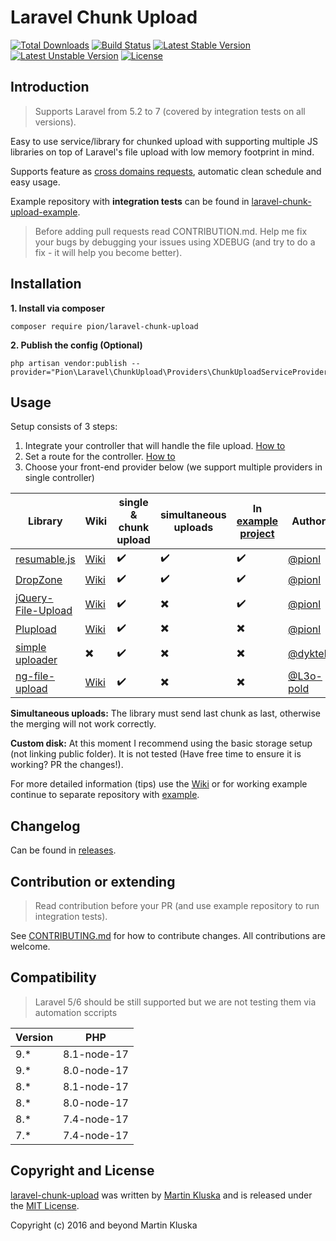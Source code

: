 # Laravel Chunk Upload

[![Total Downloads](https://poser.pugx.org/pion/laravel-chunk-upload/downloads?format=flat)](https://packagist.org/packages/pion/laravel-chunk-upload)
[![Build Status](https://github.com/pionl/laravel-chunk-upload/workflows/build/badge.svg)](https://github.com/pionl/laravel-chunk-upload/actions)
[![Latest Stable Version](https://poser.pugx.org/pion/laravel-chunk-upload/v/stable?format=flat)](https://packagist.org/packages/pion/laravel-chunk-upload)
[![Latest Unstable Version](https://poser.pugx.org/pion/laravel-chunk-upload/v/unstable?format=flat)](https://packagist.org/packages/pion/laravel-chunk-upload)
[![License](https://poser.pugx.org/pion/laravel-chunk-upload/license)](https://packagist.org/packages/pion/laravel-chunk-upload)

## Introduction

> Supports Laravel from 5.2 to 7 (covered by integration tests on all versions).

Easy to use service/library for chunked upload with supporting multiple JS libraries on top of Laravel's file upload with low memory footprint in mind. 

Supports feature as [cross domains requests](https://github.com/pionl/laravel-chunk-upload/wiki/cross-domain-requests), automatic clean schedule and easy usage.

Example repository with **integration tests** can be found in [laravel-chunk-upload-example](https://github.com/pionl/laravel-chunk-upload-example).

> Before adding pull requests read CONTRIBUTION.md. Help me fix your bugs by debugging your issues using XDEBUG (and try to do a fix - it will help you become better).

## Installation

**1. Install via composer**

```
composer require pion/laravel-chunk-upload
```

**2. Publish the config (Optional)**

```
php artisan vendor:publish --provider="Pion\Laravel\ChunkUpload\Providers\ChunkUploadServiceProvider"
```

## Usage

Setup consists of 3 steps:

1. Integrate your controller that will handle the file upload. [How to](https://github.com/pionl/laravel-chunk-upload/wiki/controller)
2. Set a route for the controller. [How to](https://github.com/pionl/laravel-chunk-upload/wiki/routing)
2. Choose your front-end provider below (we support multiple providers in single controller) 

| Library | Wiki | single & chunk upload | simultaneous uploads | In [example project](https://github.com/pionl/laravel-chunk-upload-example) | Author |
|---- |----|----|----| ---- | ---- |
| [resumable.js](https://github.com/23/resumable.js) | [Wiki](https://github.com/pionl/laravel-chunk-upload/wiki/resumable-js) | :heavy_check_mark: | :heavy_check_mark: | :heavy_check_mark: | [@pionl](https://github.com/pionl) |
| [DropZone](https://github.com/dropzone/dropzone) | [Wiki](https://github.com/pionl/laravel-chunk-upload/wiki/dropzone) | :heavy_check_mark: | :heavy_check_mark: | :heavy_check_mark: | [@pionl](https://github.com/pionl) |
| [jQuery-File-Upload](https://github.com/blueimp/jQuery-File-Upload) | [Wiki](https://github.com/pionl/laravel-chunk-upload/wiki/jquery-file-upload)  | :heavy_check_mark: | :heavy_multiplication_x: | :heavy_check_mark: | [@pionl](https://github.com/pionl) |
| [Plupload](https://github.com/moxiecode/plupload) | [Wiki](https://github.com/pionl/laravel-chunk-upload/wiki/plupload) | :heavy_check_mark: | :heavy_multiplication_x: | :heavy_multiplication_x: | [@pionl](https://github.com/pionl) |
| [simple uploader](https://github.com/simple-uploader) | :heavy_multiplication_x: | :heavy_check_mark: | :heavy_multiplication_x: | :heavy_multiplication_x: | [@dyktek](https://github.com/dyktek) |
| [ng-file-upload](https://github.com/danialfarid/ng-file-upload) | [Wiki](https://github.com/pionl/laravel-chunk-upload/wiki/ng-file-upload) | :heavy_check_mark: | :heavy_multiplication_x: | :heavy_multiplication_x: | [@L3o-pold](https://github.com/L3o-pold) |

**Simultaneous uploads:** The library must send last chunk as last, otherwise the merging will not work correctly.

**Custom disk:** At this moment I recommend using the basic storage setup (not linking public folder). It is not tested (Have free time to ensure it is working? PR the changes!).

For more detailed information (tips) use the [Wiki](https://github.com/pionl/laravel-chunk-upload/wiki) or for working example continue to separate repository with [example](https://github.com/pionl/laravel-chunk-upload-example).

## Changelog

Can be found in [releases](https://github.com/pionl/laravel-chunk-upload/releases).

## Contribution or extending

> Read contribution before your PR (and use example repository to run integration tests).

See [CONTRIBUTING.md](CONTRIBUTING.md) for how to contribute changes. All contributions are welcome.

## Compatibility

> Laravel 5/6 should be still supported but we are not testing them via automation sccripts

| Version | PHP         |
| ------- | ----------- | 
| 9.*     | 8.1-node-17 |
| 9.*     | 8.0-node-17 |
| 8.*     | 8.1-node-17 |
| 8.*     | 8.0-node-17 |
| 8.*     | 7.4-node-17 |
| 7.*     | 7.4-node-17 |



## Copyright and License

[laravel-chunk-upload](https://github.com/pionl/laravel-chunk-upload)
was written by [Martin Kluska](http://kluska.cz) and is released under the 
[MIT License](LICENSE.md).

Copyright (c) 2016 and beyond Martin Kluska
